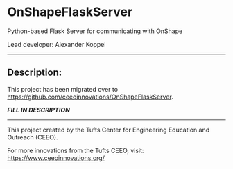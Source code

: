 # OnShapeFlaskServer
Python-based Flask Server for communicating with OnShape

Lead developer: Alexander Koppel

---
## Description:

This project has been migrated over to https://github.com/ceeoinnovations/OnShapeFlaskServer.

***FILL IN DESCRIPTION***

---
This project created by the Tufts Center for Engineering Education and Outreach (CEEO).

For more innovations from the Tufts CEEO, visit: https://www.ceeoinnovations.org/
